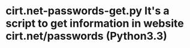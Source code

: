 cirt.net-passwords-get.py
It's a script to get information in website cirt.net/passwords
(Python3.3)
=========================
